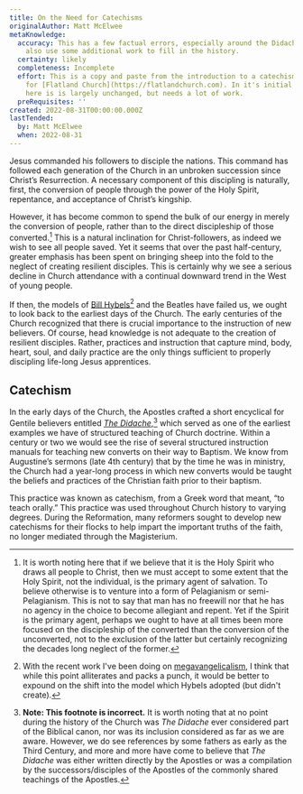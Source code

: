 ```yaml
---
title: On the Need for Catechisms
originalAuthor: Matt McElwee
metaKnowledge:
  accuracy: This has a few factual errors, especially around the Didache. It could
    also use some additional work to fill in the history.
  certainty: likely
  completeness: Incomplete
  effort: This is a copy and paste from the introduction to a catechism I wrote
    for [Flatland Church](https://flatlandchurch.com). In it's initial iteration
    here is is largely unchanged, but needs a lot of work.
  preRequisites: ''
created: 2022-08-31T00:00:00.000Z
lastTended:
  by: Matt McElwee
  when: 2022-08-31
---
```


Jesus commanded his followers to disciple the nations. This command has followed each generation of the Church in an unbroken succession since Christ’s Resurrection. A necessary component of this discipling is naturally, first, the conversion of people through the power of the Holy Spirit, repentance, and acceptance of Christ’s kingship.

However, it has become common to spend the bulk of our energy in merely the conversion of people, rather than to the direct discipleship of those converted.[^pelagius] This is a natural inclination for Christ-followers, as indeed we wish to see all people saved. Yet it seems that over the past half-century, greater emphasis has been spent on bringing sheep into the fold to the neglect of creating resilient disciples. This is certainly why we see a serious decline in Church attendance with a continual downward trend in the West of young people.

If then, the models of [Bill Hybels](!W)[^mv] and the Beatles have failed us, we ought to look back to the earliest days of the Church. The early centuries of the Church recognized that there is crucial importance to the instruction of new believers. Of course, head knowledge is not adequate to the creation of resilient disciples. Rather, practices and instruction that capture mind, body, heart, soul, and daily practice are the only things sufficient to properly discipling life-long Jesus apprentices.

## Catechism

In the early days of the Church, the Apostles crafted a short encyclical for Gentile believers entitled [_The Didache_](!W),[^didache] which served as one of the earliest examples we have of structured teaching of Church doctrine. Within a century or two we would see the rise of several structured instruction manuals for teaching new converts on their way to Baptism. We know from Augustine’s sermons (late 4th century) that by the time he was in ministry, the Church had a year-long process in which new converts would be taught the beliefs and practices of the Christian faith prior to their baptism.

This practice was known as catechism, from a Greek word that meant, “to teach orally.” This practice was used throughout Church history to varying degrees. During the Reformation, many reformers sought to develop new catechisms for their flocks to help impart the important truths of the faith, no longer mediated through the Magisterium.

[^pelagius]: It is worth noting here that if we believe that it is the Holy Spirit who draws all people to Christ, then we must accept to some extent that the Holy Spirit, not the individual, is the primary agent of salvation. To believe otherwise is to venture into a form of Pelagianism or semi-Pelagianism. This is not to say that man has no freewill nor that he has no agency in the choice to become allegiant and repent. Yet if the Spirit is the primary agent, perhaps we ought to have at all times been more focused on the discipleship of the converted than the conversion of the unconverted, not to the exclusion of the latter but certainly recognizing the decades long neglect of the former.
[^didache]: **Note: This footnote is incorrect.** It is worth noting that at no point during the history of the Church was _The Didache_ ever considered part of the Biblical canon, nor was its inclusion considered as far as we are aware. However, we do see references by some fathers as early as the Third Century, and more and more have come to believe that _The Didache_ was either written directly by the Apostles or was a compilation by the successors/disciples of the Apostles of the commonly shared teachings of the Apostles.
[^mv]: With the recent work I've been doing on [megavangelicalism](/definitions/megavangelical), I think that while this point alliterates and packs a punch, it would be better to expound on the shift into the model which Hybels adopted (but didn't create).
